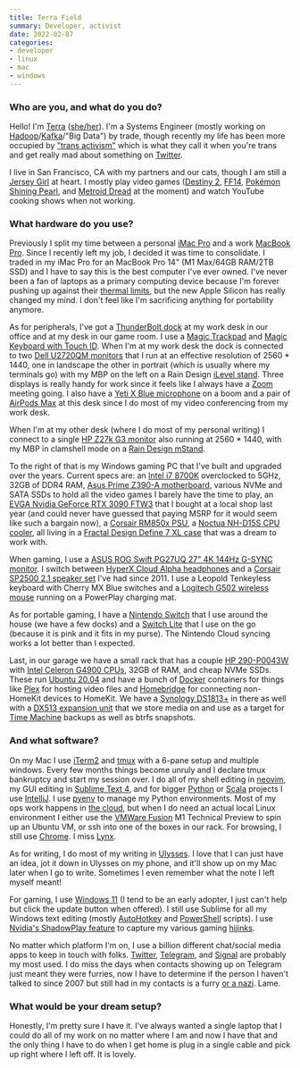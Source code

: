 ```yaml
---
title: Terra Field
summary: Developer, activist
date: 2022-02-07
categories:
- developer
- linux
- mac
- windows
---
```


### Who are you, and what do you do?

Hello! I'm [Terra](https://terrafield.me/ "Terra's website.") ([she/her](https://pronoun.is/she "Terra's pronouns.")). I'm a Systems Engineer (mostly working on [Hadoop][]/[Kafka][]/"Big Data") by trade, though recently my life has been more occupied by ["trans activism"](https://rainofterra.com/it-was-never-about-dave-9aee8b765978 "Terra's post about Dave Chappelle's Netflix special.") which is what they call it when you're trans and get really mad about something on [Twitter](https://twitter.com/RainofTerra "Terra's Twitter account.").

I live in San Francisco, CA with my partners and our cats, though I am still a [Jersey Girl](https://youtu.be/PAa2KuxXSYw?t=74 "A YouTube video of the video clip for the song 'Big Casino' by Jimmy Eat World.") at heart. I mostly play video games ([Destiny 2][destiny-2], [FF14][final-fantasy-xiv], [Pokémon Shining Pearl][pokemon-shining-pearl], and [Metroid Dread][metroid-dread] at the moment) and watch YouTube cooking shows when not working.

### What hardware do you use?

Previously I split my time between a personal [iMac Pro][imac-pro] and a work [MacBook Pro][macbook-pro]. Since I recently left my job, I decided it was time to consolidate. I traded in my iMac Pro for an MacBook Pro 14" (M1 Max/64GB RAM/2TB SSD) and I have to say this is the best computer I've ever owned. I've never been a fan of laptops as a primary computing device because I'm forever pushing up against their [thermal limits](https://twitter.com/_MG_/status/1462651495124373506 "A tweet showing thermal imaging of Intel vs. Apple Silicon laptop heat generation."), but the new Apple Silicon has really changed my mind. I don't feel like I'm sacrificing anything for portability anymore.

As for peripherals, I've got a [ThunderBolt dock][thunderbolt-4-dock] at my work desk in our office and at my desk in our game room. I use a [Magic Trackpad][magic-trackpad] and [Magic Keyboard with Touch ID][magic-keyboard-with-touch-id]. When I'm at my work desk the dock is connected to two [Dell U2720QM monitors][u2720qm] that I run at an effective resolution of 2560 \* 1440, one in landscape the other in portrait (which is usually where my terminals go) with my MBP on the left on a Rain Design [iLevel stand][ilevel]. Three displays is really handy for work since it feels like I always have a [Zoom][zoom.2] meeting going. I also have a [Yeti X Blue microphone][yeti-x] on a boom and a pair of [AirPods Max][airpods-max] at this desk since I do most of my video conferencing from my work desk.

When I'm at my other desk (where I do most of my personal writing) I connect to a single [HP Z27k G3 monitor][z27k-g3] also running at 2560 \* 1440, with my MBP in clamshell mode on a [Rain Design mStand][mstand].

To the right of that is my Windows gaming PC that I've built and upgraded over the years. Current specs are: an [Intel i7 8700K][core-i7-8700k] overclocked to 5GHz, 32GB of DDR4 RAM, [Asus Prime Z390-A motherboard][prime-z390-a], various NVMe and SATA SSDs to hold all the video games I barely have the time to play, an [EVGA Nvidia GeForce RTX 3090 FTW3][geforce-rtx-3090] that I bought at a local shop last year (and could never have guessed that paying MSRP for it would seem like such a bargain now), a [Corsair RM850x PSU][rm850x], a [Noctua NH-D15S CPU cooler][nh-d15s], all living in a [Fractal Design Define 7 XL case][define-7-xl] that was a dream to work with.

When gaming, I use a [ASUS ROG Swift PG27UQ 27" 4K 144Hz G-SYNC monitor][rog-swift-pg27uq]. I switch between [HyperX Cloud Alpha headphones][cloud-alpha] and a [Corsair SP2500 2.1 speaker set][sp2500] I've had since 2011. I use a Leopold Tenkeyless keyboard with Cherry MX Blue switches and a [Logitech G502 wireless mouse][g502] running on a PowerPlay charging mat.

As for portable gaming, I have a [Nintendo Switch][switch.2] that I use around the house (we have a few docks) and a [Switch Lite][switch-lite] that I use on the go (because it is pink and it fits in my purse). The Nintendo Cloud syncing works a lot better than I expected.

Last, in our garage we have a small rack that has a couple [HP 290-P0043W][slimline-290-p0043w] with [Intel Celeron G4900 CPUs][celeron-g4900], 32GB of RAM, and cheap NVMe SSDs. These run [Ubuntu 20.04][ubuntu] and have a bunch of [Docker][] containers for things like [Plex][] for hosting video files and [Homebridge][] for connecting non-HomeKit devices to HomeKit. We have a [Synology DS1813+][ds1813-plus] in there as well with a [DX513 expansion unit][dx513] that we store media on and use as a target for [Time Machine][time-machine] backups as well as btrfs snapshots.

### And what software?

On my Mac I use [iTerm2][] and [tmux][] with a 6-pane setup and multiple windows. Every few months things become unruly and I declare tmux bankruptcy and start my session over. I do all of my shell editing in [neovim][], my GUI editing in [Sublime Text 4][sublime-text], and for bigger [Python][] or [Scala][] projects I use [IntelliJ][intellij-idea]. I use [pyenv][] to manage my Python environments. Most of my ops work happens in [the cloud](https://xkcd.com/908/ "An xkcd comic about the cloud."), but when I do need an actual local Linux environment I either use the [VMWare Fusion][vmware-fusion] M1 Technical Preview to spin up an Ubuntu VM, or ssh into one of the boxes in our rack. For browsing, I still use [Chrome][]. I miss [Lynx][].

As for writing, I do most of my writing in [Ulysses][]. I love that I can just have an idea, jot it down in Ulysses on my phone, and it'll show up on my Mac later when I go to write. Sometimes I even remember what the note I left myself meant!

For gaming, I use [Windows 11][windows-11] (I tend to be an early adopter, I just can't help but click the update button when offered). I still use Sublime for all my Windows text editing (mostly [AutoHotkey][] and [PowerShell][windows-powershell] scripts). I use [Nvidia's ShadowPlay feature][shadowplay] to capture my various gaming [hijinks](https://twitter.com/RainofTerra/status/1463434068331163652 "Terra's tweet showing off her Battlefield 2042 gameplay.").

No matter which platform I'm on, I use a billion different chat/social media apps to keep in touch with folks. [Twitter][], [Telegram][], and [Signal][] are probably my most used. I do miss the days when contacts showing up on Telegram just meant they were furries, now I have to determine if the person I haven't talked to since 2007 but still had in my contacts is a furry [or a nazi](https://www.splcenter.org/news/2021/02/16/how-encrypted-messaging-platform-changing-extremist-movements "An SPLC article about extremists using encrypted messaging platforms."). Lame.

### What would be your dream setup?

Honestly, I'm pretty sure I have it. I've always wanted a single laptop that I could do all of my work on no matter where I am and now I have that and the only thing I have to do when I get home is plug in a single cable and pick up right where I left off. It is lovely.

[airpods-max]: https://www.apple.com/airpods-max/ "On-ear headphones."
[autohotkey]: http://web.archive.org/web/20221226174824/https://www.autohotkey.com/ "A hotkey and keystroke program for Windows."
[celeron-g4900]: https://ark.intel.com/content/www/us/en/ark/products/129487/intel-celeron-g4900-processor-2m-cache-3-10-ghz.html "A CPU."
[chrome]: https://www.google.com/intl/en/chrome/ "A WebKit-based browser, where each tab runs in its own thread."
[cloud-alpha]: https://hyperx.com/products/hyperx-cloud-alpha "Gaming headphones."
[core-i7-8700k]: http://web.archive.org/web/20210806171904/https://ark.intel.com/content/www/us/en/ark/products/126684/intel-core-i7-8700k-processor-12m-cache-up-to-4-70-ghz.html "A computer processor."
[define-7-xl]: https://www.fractal-design.com/products/cases/define/define-7-xl/black-tg-dark-tint/ "A PC tower case."
[destiny-2]: http://web.archive.org/web/20230822160446/https://www.destinythegame.com/ "A looter shooter MMO."
[docker]: https://www.docker.com/ "A service and software for building and shipping distributed software."
[ds1813-plus]: https://global.download.synology.com/download/Document/Hardware/DataSheet/DiskStation/13-year/DS1813+/enu/Synology_DS1813_Plus_Data_Sheet_enu.pdf "A NAS device."
[dx513]: https://global.download.synology.com/download/Document/Hardware/UserGuide/ExpansionUnit/13-year/DX513/enu/Syno_UsersGuide_DX513_enu.pdf "A NAS storage expansion device."
[final-fantasy-xiv]: https://en.wikipedia.org/wiki/Final_Fantasy_XIV "A fantasy MMO."
[g502]: http://web.archive.org/web/20190506063330/https://support.logitech.com/en_us/product/g502-proteus-core-tunable-gaming-mouse "A gaming mouse."
[geforce-rtx-3090]: https://en.wikipedia.org/wiki/GeForce_30_series#Details "A graphics card."
[hadoop]: https://hadoop.apache.org/ "Open-source distributed data computing software."
[homebridge]: https://homebridge.io/ "Software for connecting devices to HomeKit that don't support it."
[ilevel]: https://www.raindesigninc.com/ilevel.html "A height-adjustable stand for MacBook Pros."
[imac-pro]: https://en.wikipedia.org/wiki/IMac_Pro "An all-in-one workstation."
[intellij-idea]: https://www.jetbrains.com/idea/ "A developer's IDE."
[iterm2]: https://iterm2.com/ "An alternative terminal application for Mac OS X."
[kafka]: https://kafka.apache.org/ "A distributed messaging system."
[lynx]: https://lynx.invisible-island.net/ "A text-based web browser."
[macbook-pro]: https://www.apple.com/macbook-pro/ "A laptop."
[magic-keyboard-with-touch-id]: https://www.apple.com/shop/product/MK293LL/A/magic-keyboard-with-touch-id-for-mac-models-with-apple-silicon-us-english "A wireless keyboard with a biometric finger reader."
[magic-trackpad]: https://en.wikipedia.org/wiki/Magic_Trackpad "A trackpad for desktop machines."
[metroid-dread]: https://en.wikipedia.org/wiki/Metroid_Dread "An action/adventure game."
[mstand]: https://www.raindesigninc.com/mstand.html "A laptop stand."
[neovim]: https://neovim.io/ "A refactored vim."
[nh-d15s]: https://noctua.at/en/nh-d15s "A CPU cooling unit."
[plex]: https://www.plex.tv/ "Media center software."
[pokemon-shining-pearl]: https://en.wikipedia.org/wiki/Pokémon_Brilliant_Diamond_and_Shining_Pearl "A video game about capturing creatures."
[prime-z390-a]: https://www.asus.com/us/motherboards-components/motherboards/prime/prime-z390-a/ "A motherboard."
[pyenv]: https://github.com/pyenv/pyenv "Python version management software."
[python]: https://www.python.org/ "An interpreted scripting language."
[rm850x]: http://web.archive.org/web/20221102014154/https://www.corsair.com/us/en/Categories/Products/Power-Supply-Units/Power-Supply-Units-Advanced/RMx-Series/p/CP-9020180-NA "A power supply unit."
[rog-swift-pg27uq]: http://web.archive.org/web/20230512175537/https://rog.asus.com/monitors/27-to-31-5-inches/rog-swift-pg27uq-model/ "A 27 inch monitor."
[scala]: https://www.scala-lang.org/ "A compiled programming language."
[shadowplay]: https://en.wikipedia.org/wiki/Nvidia_Share "Screen recording software."
[signal]: https://en.wikipedia.org/wiki/Signal_%28software%29 "An encrypted messaging service."
[slimline-290-p0043w]: https://support.hp.com/us-en/document/c06102969 "A slim desktop PC."
[sp2500]: https://www.corsair.com/us/en/Categories/Products/Gaming-Headsets/Gaming-Audio-Series™-SP2500-High-power-2-1-PC-Speaker-System/p/CA-SP211NA "A PC speaker system."
[sublime-text]: http://www.sublimetext.com/ "A coder's text editor."
[switch-lite]: https://en.wikipedia.org/wiki/Nintendo_Switch_Lite "A handheld gaming console."
[switch.2]: https://www.nintendo.com/switch/ "A gaming console."
[telegram]: https://telegram.org/ "A secure messaging service."
[thunderbolt-4-dock]: https://satechi.net/products/thunderbolt-4-dock "A Thunderbolt 4 dock."
[time-machine]: https://en.wikipedia.org/wiki/Time_Machine_(Mac_OS) "Backup software for the masses, included with Mac OS X 10.5."
[tmux]: https://sourceforge.net/projects/tmux.mirror/ "A terminal multiplexer, similar to screen."
[twitter]: http://web.archive.org/web/20230525035323/https://twitter.com/ "An online micro-blogging platform."
[u2720qm]: https://dl.dell.com/manuals/all-products/esuprt_electronics_accessories/esuprt_electronics_accessories_monitor/esuprt_monitor_ultrasharp_u_series/dell-u2720qm-monitor_user's-guide_en-us.pdf "A 27 inch monitor."
[ubuntu]: https://ubuntu.com/ "A Unix distribution."
[ulysses]: http://web.archive.org/web/20180624003752/https://ulyssesapp.com/ "A writing/text editor for the Mac."
[vmware-fusion]: http://web.archive.org/web/20221223060906/https://www.vmware.com/products/fusion.html "A PC emulator for the Mac."
[windows-11]: https://en.wikipedia.org/wiki/Windows_11 "An operating system."
[windows-powershell]: https://en.wikipedia.org/wiki/Windows_PowerShell "A shell and scripting language for Windows."
[yeti-x]: https://www.logitechg.com/en-us/products/streaming-gear/yeti-x-professional-microphone.988-000105.html "A USB microphone."
[z27k-g3]: https://www.hp.com/us-en/workstations/z-displays.html "A 27 inch monitor."
[zoom.2]: https://zoom.us "Video conferencing software."
